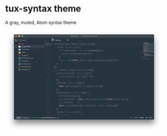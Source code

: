 # tux-syntax theme

A gray, muted, Atom syntax theme

![A screenshot of your theme](https://raw.githubusercontent.com/astanciu/tux-syntax/master/screenshot/screenshot.png)
